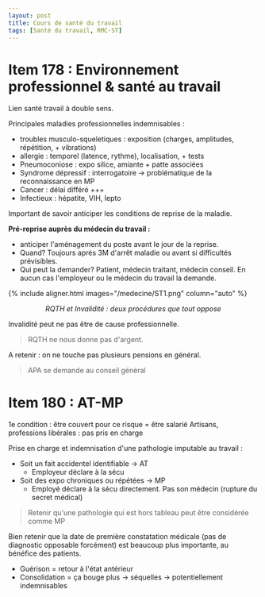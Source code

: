 ```yaml
---
layout: post
title: Cours de santé du travail
tags: [Santé du travail, RMC-ST]
---
```


# Item 178 : Environnement professionnel & santé au travail

Lien santé travail à double sens.

 Principales maladies professionnelles indemnisables :
 - troubles musculo-squeletiques : exposition (charges, amplitudes, répétition, + vibrations)
 - allergie : temporel (latence, rythme), localisation, + tests
 - Pneumoconiose : expo silice, amiante + patte associées
 - Syndrome dépressif : interrogatoire -> problématique de la reconnaissance en MP
 - Cancer : délai différé +++
 - Infectieux : hépatite, VIH, lepto

Important de savoir anticiper les conditions de reprise de la maladie.

**Pré-reprise auprès du médecin du travail :**
- anticiper l'aménagement du poste avant le jour de la reprise.
- Quand? Toujours après 3M d'arrêt maladie ou avant si difficultés prévisibles.
- Qui peut la demander? Patient, médecin traitant, médecin conseil. En aucun cas l'employeur ou le médecin du travail la demande.

{% include aligner.html images="/medecine/ST1.png" column="auto" %}
<p align="center">
  <em>RQTH et Invalidité : deux procédures que tout oppose</em>
</p>

Invalidité peut ne pas être de cause professionnelle.

> RQTH ne nous donne pas d'argent.

A retenir : on ne touche pas plusieurs pensions en général.

> APA se demande au conseil général

# Item 180 : AT-MP

1e condition : être couvert pour ce risque = être salarié
Artisans, professions libérales : pas pris en charge

Prise en charge et indemnisation d'une pathologie imputable au travail :
- Soit un fait accidentel identifiable -> AT
  - Employeur déclare à la sécu
- Soit des expo chroniques ou répétées -> MP
  - Employé déclare à la sécu directement. Pas son médecin (rupture du secret médical)

> Retenir qu'une pathologie qui est hors tableau peut être considérée comme MP

Bien retenir que la date de première constatation médicale (pas de diagnostic opposable forcément) est beaucoup plus importante, au bénéfice des patients.

- Guérison = retour à l'état antérieur
- Consolidation = ça bouge plus -> séquelles -> potentiellement indemnisables
